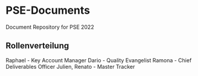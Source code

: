 # PSE-Documents
Document Repository for PSE 2022

## Rollenverteilung
Raphael - Key Account Manager
Dario - Quality Evangelist
Ramona - Chief Deliverables Officer
Julien, Renato - Master Tracker
